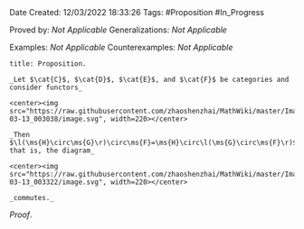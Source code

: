 <br />
<br />

Date Created: 12/03/2022 18:33:26
Tags: #Proposition #In_Progress

Proved by: _Not Applicable_
Generalizations: _Not Applicable_

Examples: _Not Applicable_
Counterexamples: _Not Applicable_

``` ad-Proposition
title: Proposition.

_Let $\cat{C}$, $\cat{D}$, $\cat{E}$, and $\cat{F}$ be categories and consider functors_

<center><img src="https://raw.githubusercontent.com/zhaoshenzhai/MathWiki/master/Images/2022-03-13_003038/image.svg", width=220></center>

_Then $\l(\ms{H}\circ\ms{G}\r)\circ\ms{F}=\ms{H}\circ\l(\ms{G}\circ\ms{F}\r)$; that is, the diagram_

<center><img src="https://raw.githubusercontent.com/zhaoshenzhai/MathWiki/master/Images/2022-03-13_003322/image.svg", width=220></center>

_commutes._

```

_Proof_. 
